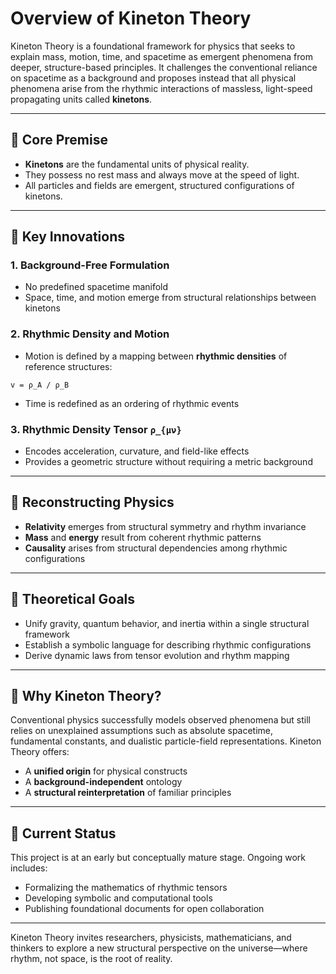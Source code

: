 
# Overview of Kineton Theory

Kineton Theory is a foundational framework for physics that seeks to explain mass, motion, time, and spacetime as emergent phenomena from deeper, structure-based principles. It challenges the conventional reliance on spacetime as a background and proposes instead that all physical phenomena arise from the rhythmic interactions of massless, light-speed propagating units called **kinetons**.

---

## 🔹 Core Premise

- **Kinetons** are the fundamental units of physical reality.
- They possess no rest mass and always move at the speed of light.
- All particles and fields are emergent, structured configurations of kinetons.

---

## 🔹 Key Innovations

### 1. Background-Free Formulation

- No predefined spacetime manifold
- Space, time, and motion emerge from structural relationships between kinetons

### 2. Rhythmic Density and Motion

- Motion is defined by a mapping between **rhythmic densities** of reference structures:

```
v = ρ_A / ρ_B
```

- Time is redefined as an ordering of rhythmic events

### 3. Rhythmic Density Tensor `ρ_{μν}`

- Encodes acceleration, curvature, and field-like effects
- Provides a geometric structure without requiring a metric background

---

## 🔹 Reconstructing Physics

- **Relativity** emerges from structural symmetry and rhythm invariance
- **Mass** and **energy** result from coherent rhythmic patterns
- **Causality** arises from structural dependencies among rhythmic configurations

---

## 🔹 Theoretical Goals

- Unify gravity, quantum behavior, and inertia within a single structural framework
- Establish a symbolic language for describing rhythmic configurations
- Derive dynamic laws from tensor evolution and rhythm mapping

---

## 🔹 Why Kineton Theory?

Conventional physics successfully models observed phenomena but still relies on unexplained assumptions such as absolute spacetime, fundamental constants, and dualistic particle-field representations. Kineton Theory offers:

- A **unified origin** for physical constructs
- A **background-independent** ontology
- A **structural reinterpretation** of familiar principles

---

## 🔹 Current Status

This project is at an early but conceptually mature stage. Ongoing work includes:
- Formalizing the mathematics of rhythmic tensors
- Developing symbolic and computational tools
- Publishing foundational documents for open collaboration

---

Kineton Theory invites researchers, physicists, mathematicians, and thinkers to explore a new structural perspective on the universe—where rhythm, not space, is the root of reality.
